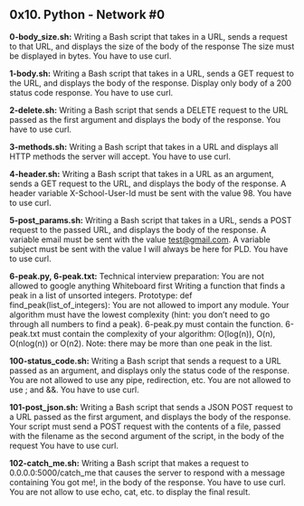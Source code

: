 ## 0x10. Python - Network #0


**0-body_size.sh:** Writing a Bash script that takes in a URL, sends a request to that URL, and displays the size of the body of the response
The size must be displayed in bytes.
You have to use curl.


**1-body.sh:** Writing a Bash script that takes in a URL, sends a GET request to the URL, and displays the body of the response.
Display only body of a 200 status code response.
You have to use curl.


**2-delete.sh:** Writing a Bash script that sends a DELETE request to the URL passed as the first argument and displays the body of the response.
You have to use curl.


**3-methods.sh:** Writing a Bash script that takes in a URL and displays all HTTP methods the server will accept.
You have to use curl.


**4-header.sh:** Writing a Bash script that takes in a URL as an argument, sends a GET request to the URL, and displays the body of the response.
A header variable X-School-User-Id must be sent with the value 98.
You have to use curl.


**5-post_params.sh:** Writing a Bash script that takes in a URL, sends a POST request to the passed URL, and displays the body of the response.
A variable email must be sent with the value test@gmail.com.
A variable subject must be sent with the value I will always be here for PLD.
You have to use curl.


**6-peak.py, 6-peak.txt:** Technical interview preparation:
You are not allowed to google anything
Whiteboard first
Writing a function that finds a peak in a list of unsorted integers.
Prototype: def find_peak(list_of_integers):
You are not allowed to import any module.
Your algorithm must have the lowest complexity (hint: you don’t need to go through all numbers to find a peak).
6-peak.py must contain the function.
6-peak.txt must contain the complexity of your algorithm: O(log(n)), O(n), O(nlog(n)) or O(n2).
Note: there may be more than one peak in the list.


**100-status_code.sh:** Writing a Bash script that sends a request to a URL passed as an argument, and displays only the status code of the response.
You are not allowed to use any pipe, redirection, etc.
You are not allowed to use ; and &&.
You have to use curl.


**101-post_json.sh:** Writing a Bash script that sends a JSON POST request to a URL passed as the first argument, and displays the body of the response.
Your script must send a POST request with the contents of a file, passed with the filename as the second argument of the script, in the body of the request
You have to use curl.


**102-catch_me.sh:** Writing a Bash script that makes a request to 0.0.0.0:5000/catch_me that causes the server to respond with a message containing You got me!, in the body of the response.
You have to use curl.
You are not allow to use echo, cat, etc. to display the final result.






